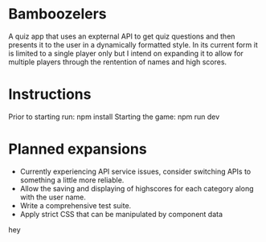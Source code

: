 # Bamboozelers

A quiz app that uses an expternal API to get quiz questions and then presents it to the user in a dynamically formatted style. In its current form it is limited to a single player only but I intend on expanding it to allow for multiple players through the rentention of names and high scores.

# Instructions
Prior to starting run: npm install 
Starting the game: npm run dev

# Planned expansions
- Currently experiencing API service issues, consider switching APIs to something a little more reliable. 
- Allow the saving and displaying of highscores for each category along with the user name.
- Write a comprehensive test suite.
- Apply strict CSS that can be manipulated by component data

hey

